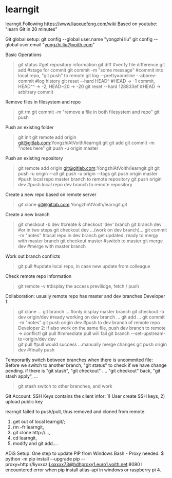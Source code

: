 # learngit
learngit
Following https://www.liaoxuefeng.com/wiki
Based on youtube: "learn Git in 20 minutes"

Git global setup:
git config --global user.name "yongzhi liu"
git config --global user.email "yongzhi.liu@voith.com"

Basic Operations
>git status 				                #get repository information
>git diff <filename> 		                #verify file difference 
>git add <filename>							#stage for commit
>git commit -m "some message"				#commit into local repo, "git push" to remote
>git log --pretty=oneline --abbrev-commit	#log history
>git reset --hard HEAD^		                #HEAD -> -1 commit, HEAD^^ -> -2, HEAD~20 -> -20 
>git reset --hard 128833ef	                #HEAD -> arbitrary commit


Remove files in filesystem and repo
>git rm <filename>
>git commit -m "remove a file in both filesystem and repo"
>git push

Push an existing folder
>git init
>git remote add origin git@gitlab.com:YongzhiAtVoith/learngit.git
>git add <filename>
>git commit -m "notes here"
>git push -u origin master


Push an existing repository
>git remote add origin git@gitlab.com:YongzhiAtVoith/learngit.git
>git push -u origin --all
>git push -u origin --tags
>git push origin master     #push local repo master branch to remote repository
>git push origin dev        #push local repo dev branch to remote repository


Create a new repo based on remote server
>git clone git@gitlab.com:YongzhiAtVoith/learngit.git


Create a new branch
>git checkout -b dev		#create & checkout 'dev' branch 
>git branch dev				#or in two steps
>git checkout dev
...(work on dev branch)...
>git commit -m "notes"		#local repo in dev branch get updated, ready to mergy with master branch
>git checkout master		#switch to master
>git merge dev				#merge with master branch

Work out branch conflicts
>git pull					#update local repo, in case new update from colleague

Check remote repo information
>git remote -v              #display the access previlidge, fetch / push

Collaboration: usually remote repo has master and dev branches
Developer 1:
> git clone ... 
> git branch ...            #only display master branch
> git checkout -b dev origin/dev    #ready working on dev branch
...
> git add ...
> git commit -m "notes"
> git push origin dev       #push to dev branch of remote repo
Developer 2: if also work on the same file, push dev branch to remote -> conflict!
> git pull                  #immediate pull will fail
> git branch --set-upstream-to=origin/dev dev  
> git pull                  #pull would success
...manually merge changes
> git push origin dev       #finally push

Temporarily switch between branches when there is uncommited file:
Before we switch to another branch, "git status" to check if we have change pending.
if there is "git stash", "git checkout" .... "git checkout" back, "git stash apply", ...

> git stash
switch to other branches, and work


Git Account:
SSH Keys contains the client infor: 1) User create SSH keys, 2) upload public key

learngit failed to push/pull, thus removed and cloned from remote. 
1) get out of local learngit/; 
2) rm -fr learngit, 
3) git clone http://..., 
4) cd learngit, 
5) modify and git add....

ADiS Setup: One step to update PIP from Windows Bash  - Proxy needed.
$ python -m pip install --upgrade pip --proxy=http://liyxxxz:Loxxxx73@hdhproxy1.euro1.voith.net:8080
I encountered error when pip install atlas-api in windows or raspberry pi 4.



